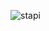 ![stapi](https://user-images.githubusercontent.com/54999837/118889676-d371e880-b8d3-11eb-8889-73b488ca068b.png)
